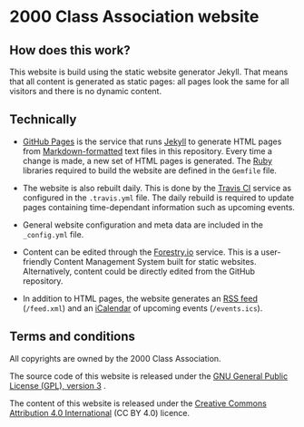 # 2000 Class Association website

## How does this work?

This website is build using the static website generator Jekyll. That means that
all content is generated as static pages: all pages look the same for all
visitors and there is no dynamic content.

## Technically

- [GitHub Pages][ghp] is the service that runs [Jekyll][jekyll] to generate HTML
  pages from [Markdown-formatted][markdown] text files in this repository. Every
  time a change is made, a new set of HTML pages is generated. The [Ruby][ruby]
  libraries required to build the website are defined in the `Gemfile` file.

- The website is also rebuilt daily. This is done by the [Travis CI][travis] 
  service as configured in the `.travis.yml` file. The daily rebuild is required
  to update pages containing time-dependant information such as upcoming events.

- General website configuration and meta data are included in the `_config.yml`
  file.

- Content can be edited through the [Forestry.io][forestry] service. This is a 
  user-friendly Content Management System built for static websites. 
  Alternatively, content could be directly edited from the GitHub repository.

- In addition to HTML pages, the website generates an [RSS feed][rss]
  (`/feed.xml`) and an [iCalendar][ical] of upcoming events (`/events.ics`).

## Terms and conditions

All copyrights are owned by the 2000 Class Association.

The source code of this website is released under the [GNU General Public 
License (GPL), version 3][gpl] .

The content of this website is released under the [Creative Commons Attribution 
4.0 International][cc] (CC BY 4.0) licence.

[ghp]: https://pages.github.com/ "GitHub Pages web host"
[jekyll]: https://jekyllrb.com/ "Jekyll static website generator"
[markdown]: https://daringfireball.net/projects/markdown/ "Markdown markup language"
[ruby]: https://www.ruby-lang.org/ "Ruby programming language"
[travis]: https://travis-ci.com "Travis CI"
[forestry]: https://forestry.io/ "Forestry.io"
[rss]: https://wikipedia.org/wiki/RSS  "RSS Wikipedia page"
[ical]: https://wikipedia.org/wiki/ICalendar "iCalendar Wikipedia page"
[gpl]: https://www.gnu.org/licenses/gpl-3.0.en.html "GPL v3 licence"
[cc]: https://creativecommons.org/licenses/by/4.0/ "CC BY 4.0 licence"
